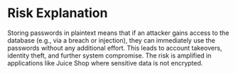# Risk Explanation

Storing passwords in plaintext means that if an attacker gains access to the database (e.g., via a breach or injection), they can immediately use the passwords without any additional effort. This leads to account takeovers, identity theft, and further system compromise. The risk is amplified in applications like Juice Shop where sensitive data is not encrypted.

